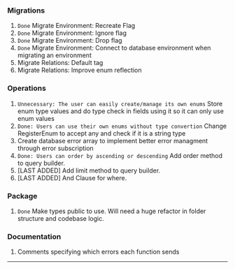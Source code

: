 ### Migrations
1. `Done` Migrate Environment: Recreate Flag
2. `Done` Migrate Environment: Ignore flag
3. `Done` Migrate Environment: Drop flag
4. `Done` Migrate Environment: Connect to database environment when migrating an environment
5. Migrate Relations: Default tag
6. Migrate Relations: Improve enum reflection

### Operations
1. `Unnecessary: The user can easily create/manage its own enums` Store enum type values and do type check in fields using it so it can only use enum values
2. `Done: Users can use their own enums without type convertion` Change RegisterEnum to accept any and check if it is a string type
3. Create database error array to implement better error managment through error subscription
4. `Done: Users can order by ascending or descending` Add order method to query builder.
4. [LAST ADDED] Add limit method to query builder.
5. [LAST ADDED] And Clause for where.

### Package
1. `Done` Make types public to use. Will need a huge refactor in folder structure and codebase logic.

### Documentation
1. Comments specifying which errors each function sends

------------
